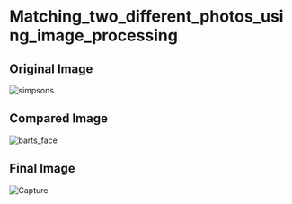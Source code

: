 # Matching_two_different_photos_using_image_processing

##  Original Image
![simpsons](https://user-images.githubusercontent.com/62234623/113452909-9c7a6d00-9422-11eb-8e16-664c21119fa6.jpg)

##  Compared Image
![barts_face](https://user-images.githubusercontent.com/62234623/113452917-a00df400-9422-11eb-8406-36140b20cb75.jpg)

##  Final  Image
![Capture](https://user-images.githubusercontent.com/62234623/113452809-6c32ce80-9422-11eb-9d02-705ea040fc95.PNG)
